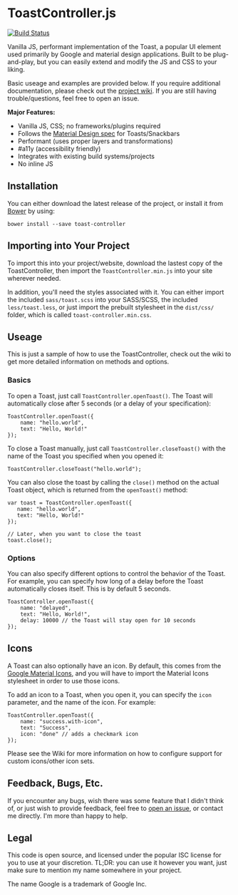 # ToastController.js

[![Build Status](https://travis-ci.org/aeolingamenfel/toast-controller.svg?branch=master)](https://travis-ci.org/aeolingamenfel/toast-controller)

Vanilla JS, performant implementation of the Toast, a popular UI element used primarily by
Google and material design applications. Built to be plug-and-play, but you can
easily extend and modify the JS and CSS to your liking.

Basic useage and examples are provided below. If you require additional
documentation, please check out the
[project wiki](https://github.com/aeolingamenfel/toast-controller/wiki). If you
are still having trouble/questions, feel free to open an issue.

**Major Features:**

 - Vanilla JS, CSS; no frameworks/plugins required
 - Follows the [Material Design spec](https://material.io/guidelines/components/snackbars-toasts.html#) for Toasts/Snackbars
 - Performant (uses proper layers and transformations)
 - #a11y (accessibility friendly)
 - Integrates with existing build systems/projects
 - No inline JS

## Installation

You can either download the latest release of the project, or install it from
[Bower](https://bower.io/) by using:

```
bower install --save toast-controller
```

## Importing into Your Project

To import this into your project/website, download the lastest copy of the
ToastController, then import the `ToastController.min.js` into your site
wherever needed.

In addition, you'll need the styles associated with it. You can either import
the included `sass/toast.scss` into your SASS/SCSS, the included
`less/toast.less`, or just import the prebuilt stylesheet in the `dist/css/`
folder, which is called `toast-controller.min.css`.

## Useage

This is just a sample of how to use the ToastController, check out the wiki to
get more detailed information on methods and options.

### Basics

To open a Toast, just call `ToastController.openToast()`. The Toast will
automatically close after 5 seconds (or a delay of your specification):

```
ToastController.openToast({
    name: "hello.world",
    text: "Hello, World!"
});
```

To close a Toast manually, just call `ToastController.closeToast()` with the
name of the Toast you specified when you opened it:

```
ToastController.closeToast("hello.world");
```

You can also close the toast by calling the `close()` method on the actual Toast
object, which is returned from the `openToast()` method:

```
var toast = ToastController.openToast({
   name: "hello.world",
   text: "Hello, World!"
});

// Later, when you want to close the toast
toast.close();
```

### Options

You can also specify different options to control the behavior of the Toast.
For example, you can specify how long of a delay before the Toast
automatically closes itself. This is by default 5 seconds.

```
ToastController.openToast({
    name: "delayed",
    text: "Hello, World!",
    delay: 10000 // the Toast will stay open for 10 seconds
});
```

## Icons

A Toast can also optionally have an icon. By default, this comes from the
[Google Material Icons](https://material.io/icons/), and you will have to
import the Material Icons stylesheet in order to use those icons.

To add an icon to a Toast, when you open it, you can specify the `icon`
parameter, and the name of the icon. For example:

```
ToastController.openToast({
    name: "success.with-icon",
    text: "Success",
    icon: "done" // adds a checkmark icon
});
```

Please see the Wiki for more information on how to configure support for
custom icons/other icon sets.

## Feedback, Bugs, Etc.

If you encounter any bugs, wish there was some feature that I didn't think
of, or just wish to provide feedback, feel free to
[open an issue](https://github.com/aeolingamenfel/toast-controller/issues),
or contact me directly. I'm more than happy to help.

## Legal

This code is open source, and licensed under the popular ISC license for you
to use at your discretion. TL;DR: you can use it however you want, just make
sure to mention my name somewhere in your project.

The name Google is a trademark of Google Inc.
